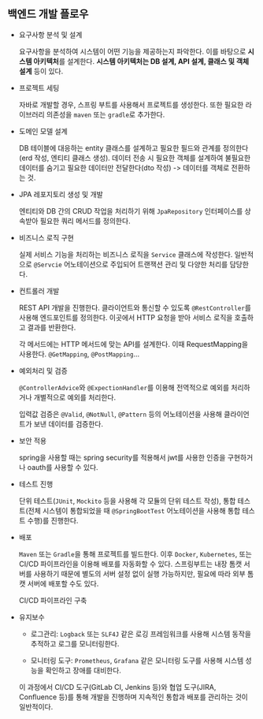 ## 백엔드 개발 플로우

- 요구사항 분석 및 설계

  요구사항을 분석하여 시스템이 어떤 기능을 제공하는지 파악한다. 이를 바탕으로 **시스템 아키텍처**를 설계한다. **시스템 아키텍처는 DB 설계, API 설계, 클래스 및 객체 설계** 등이 있다.

- 프로젝트 세팅

  자바로 개발할 경우, 스프링 부트를 사용해서 프로젝트를 생성한다. 또한 필요한 라이브러리 의존성을 `maven` 또는 `gradle`로 추가한다.

- 도메인 모델 설계

  DB 테이블에 대응하는 entity 클래스를 설계하고 필요한 필드와 관계를 정의한다(erd 작성, 엔티티 클래스 생성). 데이터 전송 시 필요한 객체를 설계하여 불필요한 데이터를 숨기고 필요한 데이터만 전달한다(dto 작성) -> 데이터를 객체로 전환하는 것.

- JPA 레포지토리 생성 및 개발

  엔티티와 DB 간의 CRUD 작업을 처리하기 위해 `JpaRepository` 인터페이스를 상속받아 필요한 쿼리 메서드를 정의한다.

- 비즈니스 로직 구현

  실제 서비스 기능을 처리하는 비즈니스 로직을 `Service` 클래스에 작성한다. 일반적으로 `@Servcie` 어노테이션으로 주입되어 트랜잭션 관리 및 다양한 처리를 담당한다.

- 컨트롤러 개발

  REST API 개발을 진행한다. 클라이언트와 통신할 수 있도록 `@RestController`를 사용해 엔드포인트를 정의한다. 이곳에서 HTTP 요청을 받아 서비스 로직을 호출하고 결과를 반환한다.

  각 메서드에는 HTTP 메서드에 맞는 API를 설계한다. 이때 RequestMapping을 사용한다. `@GetMapping`, `@PostMapping`...

- 예외처리 및 검증

  `@ControllerAdvice`와 `@ExpectionHandler`를 이용해 전역적으로 예외를 처리하거나 개별적으로 예외를 처리한다.

  입력값 검증은 `@Valid`, `@NotNull`, `@Pattern` 등의 어노테이션을 사용해 클라이언트가 보낸 데이터를 검증한다.

- 보안 적용

  spring을 사용할 때는 spring security를 적용해서 jwt를 사용한 인증을 구현하거나 oauth를 사용할 수 있다.

- 테스트 진행

  단위 테스트(`JUnit`, `Mockito` 등을 사용해 각 모듈의 단위 테스트 작성), 통합 테스트(전체 시스템이 통합되었을 때 `@SpringBootTest` 어노테이션을 사용해 통합 테스트 수행)를 진행한다.

- 배포

  `Maven` 또는 `Gradle`을 통해 프로젝트를 빌드한다. 이후 `Docker`, `Kubernetes`, 또는 CI/CD 파이프라인을 이용해 배포를 자동화할 수 있다. 스프링부트는 내장 톰캣 서버를 사용하기 때문에 별도의 서버 설정 없이 실행 가능하지만, 필요에 따라 외부 톰캣 서버에 배포할 수도 있다.

  CI/CD 파이프라인 구축

- 유지보수

  - 로그관리: `Logback` 또는 `SLF4J` 같은 로깅 프레임워크를 사용해 시스템 동작을 추적하고 로그를 모니터링한다.

  - 모니터링 도구: `Prometheus`, `Grafana` 같은 모니터링 도구를 사용해 시스템 성능을 확인하고 장애를 대비한다.

  이 과정에서 CI/CD 도구(GitLab CI, Jenkins 등)와 협업 도구(JIRA, Confluence 등)를 통해 개발을 진행하며 지속적인 통합과 배포를 관리하는 것이 일반적이다.

